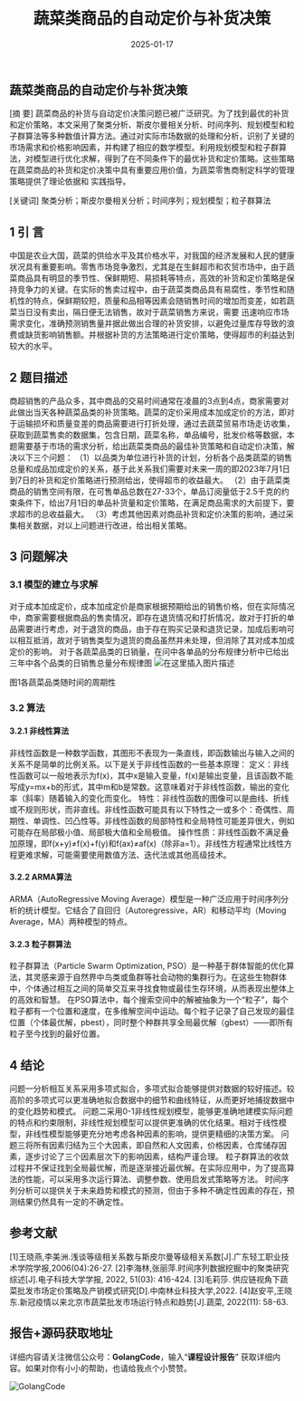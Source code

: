 ﻿---
title: 蔬菜类商品的自动定价与补货决策
shortTitle: 7.数值计算
date: 2025-01-17
sticky: true
start: true
category:
  - 课程设计
tag:
  - 课程设计
---

## 蔬菜类商品的自动定价与补货决策


[摘 要]  蔬菜商品的补货与自动定价决策问题已被广泛研究。为了找到最优的补货和定价策略，本文采用了聚类分析、斯皮尔曼相关分析、时间序列、规划模型和粒子群算法等多种数值计算方法。通过对实际市场数据的处理和分析，识别了关键的市场需求和价格影响因素，并构建了相应的数学模型。利用规划模型和粒子群算法，对模型进行优化求解，得到了在不同条件下的最优补货和定价策略。这些策略在蔬菜商品的补货和定价决策中具有重要应用价值，为蔬菜零售商制定科学的管理策略提供了理论依据和
实践指导。    

[关键词]  聚类分析；斯皮尔曼相关分析；时间序列；规划模型；粒子群算法

## 1  引    言
中国是农业大国，蔬菜的供给水平及其价格水平，对我国的经济发展和人民的健康状况具有重要影响。零售市场竞争激烈，尤其是在生鲜超市和农贸市场中，由于蔬菜商品具有明显的季节性、保鲜期短、易损耗等特点，高效的补货和定价策略是保持竞争力的关键。在实际的售卖过程中，由于蔬菜类商品具有易腐性，季节性和随机性的特点，保鲜期较短，质量和品相等因素会随销售时间的增加而变差，如若蔬菜当日没有卖出，隔日便无法销售，故对于蔬菜销售方来说，需要
迅速响应市场需求变化，准确预测销售量并据此做出合理的补货安排，以避免过量库存导致的浪费或缺货影响销售额。并根据补货的方法策略进行定价策略，使得超市的利益达到较大的水平。
## 2  题目描述
商超销售的产品众多，其中商品的交易时间通常在凌晨的3点到4点，商家需要对此做出当天各种蔬菜品类的补货策略。蔬菜的定价采用成本加成定价的方法，即对于运输损坏和质量变差的商品需要进行打折处理，通过去蔬菜贸易市场走访收集，获取到蔬菜售卖的数据集，包含日期，蔬菜名称，单品编号，批发价格等数据，本题需要基于市场的需求分析，给出蔬菜类商品的最佳补货策略和自动定价决策，解决以下三个问题：
（1）以品类为单位进行补货的计划，分析各个品类蔬菜的销售总量和成品加成定价的关系，基于此关系我们需要对未来一周的即2023年7月1日到7日的补货和定价策略进行预测给出，使得超市的收益最大。
（2）由于蔬菜类商品的销售空间有限，在可售单品总数在27-33个，单品订阅量低于2.5千克的约束条件下，给出7月1日的单品补货量和定价策略，在满足商品需求的大前提下，要求超市的总收益最大。
（3）考虑其他因素对商品补货和定价决策的影响，通过采集相关数据，对以上问题进行改进，给出相关策略。
## 3  问题解决
### 3.1 模型的建立与求解
对于成本加成定价，成本加成定价是商家根据预期给出的销售价格，但在实际情况中，商家需要根据商品的售卖情况，即存在退货情况和打折情况，故对于打折的单品需要进行考虑，对于退货的商品，由于存在购买记录和退货记录，加成后影响可以相互抵消，故对于销售类型为退货的商品虽然并未处理，但消除了其对成本加成定价的影响。
对于各蔬菜品类的日销量，在问中各单品的分布规律分析中已给出三年中各个品类的日销售总量分布规律图
 ![在这里插入图片描述](https://cdn.golangcode.cn/images/202501182221552.png)

图1各蔬菜品类随时间的周期性


### 3.2 算法
#### 3.2.1 非线性算法
非线性函数是一种数学函数，其图形不表现为一条直线，即函数输出与输入之间的关系不是简单的比例关系。以下是关于非线性函数的一些基本原理：
定义：非线性函数可以一般地表示为f(x)，其中x是输入变量，f(x)是输出变量，且该函数不能写成y=mx+b的形式，其中m和b是常数。这意味着对于非线性函数，输出的变化率（斜率）随着输入的变化而变化。
特性：非线性函数的图像可以是曲线、折线或不规则形状，而非直线。非线性函数可能具有以下特性之一或多个：奇偶性、周期性、单调性、凹凸性等。非线性函数的局部特性和全局特性可能差异很大，例如可能存在局部极小值、局部极大值和全局极值。
操作性质：非线性函数不满足叠加原理，即f(x+y)≠f(x)+f(y)和f(ax)≠af(x)（除非a=1）。非线性方程通常比线性方程更难求解，可能需要使用数值方法、迭代法或其他高级技术。


#### 3.2.2 ARMA算法

ARMA（AutoRegressive Moving Average）模型是一种广泛应用于时间序列分析的统计模型。它结合了自回归（Autoregressive，AR）和移动平均（Moving Average，MA）两种模型的特点。
#### 3.2.3 粒子群算法
粒子群算法（Particle Swarm Optimization, PSO）是一种基于群体智能的优化算法，其灵感来源于自然界中鸟类或鱼群等社会动物的集群行为。在这些生物群体中，个体通过相互之间的简单交互来寻找食物或最佳生存环境，从而表现出整体上的高效和智慧。
在PSO算法中，每个搜索空间中的解被抽象为一个“粒子”，每个粒子都有一个位置和速度，在多维解空间中运动。每个粒子记录了自己发现的最佳位置（个体最优解，pbest），同时整个种群共享全局最优解（gbest）——即所有粒子至今找到的最好位置。


## 4 结论
问题一分析相互关系采用多项式拟合，多项式拟合能够提供对数据的较好描述。较高阶的多项式可以更准确地拟合数据中的细节和曲线特征，从而更好地捕捉数据中的变化趋势和模式。
问题二采用0-1非线性规划模型，能够更准确地建模实际问题的特点和约束限制，非线性规划模型可以提供更准确的优化结果。相对于线性模型，非线性模型能够更充分地考虑各种因素的影响，提供更精细的决策方案。
问题三将所有因素归结为三个大因素，即自然和人文因素，价格因素，仓库储存因素，逐步讨论了三个因素层次下的影响因素，结构严谨合理。
粒子群算法的收敛过程并不保证找到全局最优解，而是逐渐接近最优解。在实际应用中，为了提高算法的性能，可以采用多次运行算法、调整参数、使用启发式策略等方法。
时间序列分析可以提供关于未来趋势和模式的预测，但由于多种不确定性因素的存在，预测结果仍然具有一定的不确定性。


## 参考文献

[1]王晓燕,李美洲.浅谈等级相关系数与斯皮尔曼等级相关系数[J].广东轻工职业技术学院学报,2006(04):26-27.
[2]李海林,张丽萍.时间序列数据挖掘中的聚类研究综述[J].电子科技大学学报, 2022, 51(03): 416-424.
[3]毛莉莎. 供应链视角下蔬菜批发市场定价策略及产销模式研究[D].中南林业科技大学,2022.
[4]赵安平,王晓东.新冠疫情以来北京市蔬菜批发市场运行特点和趋势[J].蔬菜, 2022(11): 58-63.

## 报告+源码获取地址

详细内容请关注微信公众号：**GolangCode**，输入“**课程设计报告**” 获取详细内容。如果对你有小小的帮助，也请给我点个小赞赞。

![GolangCode](https://cdn.golangcode.cn/images/202501171944968.png)